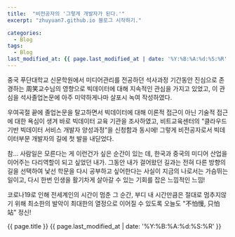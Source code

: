```yaml
---
title:  "비전공자의 '그렇게 개발자가 된다.'"
excerpt: "zhuyuan7.github.io 블로그 시작하기."

categories:
  - Blog
tags:
  - Blog
last_modified_at: {{ page.last_modified_at | date: '%Y:%B:%A:%d:%S:%R' }}
---
```


중국 푸단대학교 신문학원에서 미디어관리를 전공하던 석사과정 기간동안 
진심으로 존경하는 周笑교수님의 영향으로 빅데이터에 대해 지속적인 관심을 가지고 있었고,
이 관심을 석사졸업논문에 아주 미약하게나마 살포시 녹여 작성하였다. 

우여곡절 끝에 졸업논문을 탈고하면서 
빅데이터에 대해 이론적 접근이 아닌 기술적 접근에 대한 욕심이 생겨 바로 빅데이터 교육 기관을 조사하였고,
비트교육센터의 "클라우드 기반 빅데이터 서비스 개발자 양성과정"을 신청함과 동시에! 
그렇게 비전공자로서 빅데이터부문 개발자의 길에 첫 발을 내딛었다. 

참... 사람일은 모른다는 게 이런건가 싶은 순간이 있는 데, 한국과 중국의 미디어 산업을 이어주는 다리역할이 되고 싶었던 내가.
그동안 내가 걸어왔던 길과는 전혀 다른 방향의 길을 선택하여
낯선 학문을 다시 공부하고 싶어한다는 사실이 지금의 나로서는 가슴뛰는 일이고, 다시 한번 인생을 활기차게 살아갈 수 있는
기회를 잡은 느낌적인 느낌!


코로나19로 인해 전세계인의 시간이 멈춘 그 순간, 
부디 내 시간만큼은 절대로 멈추지않기 위해 
최소한의 발악이 최대한의 열정으로 이어질 수 있도록
오늘도 "不怕慢, 只怕站"  정신!


{{ page.title }} {{ page.last_modified_at | date: '%Y:%B:%A:%d:%S:%R' }}
